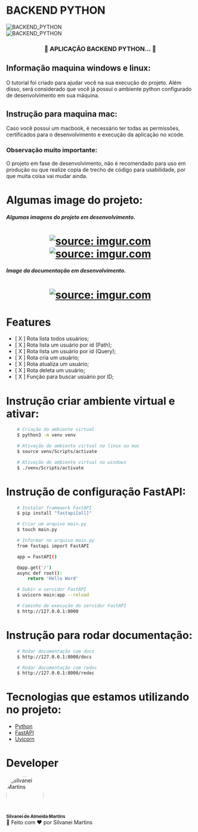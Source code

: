 # BACKEND PYTHON

![BACKEND_PYTHON](https://img.shields.io/badge/BACKEND-PYTHON-blue.svg)<br />
![BACKEND_PYTHON](https://i.imgur.com/zv0jBU2.jpg)

<h3 align="center">
	🚧  APLICAÇÃO BACKEND PYTHON...  🚧
</h3>

## Informação maquina windows e linux:
O tutorial foi criado para ajudar você na sua execução do projeto. Além disso, será considerado que você já possui o ambiente python configurado de desenvolvimento em sua máquina. 

## Instrução para maquina mac:
Caso você possui um macbook, é necessário ter todas as permissões, certificados para o desenvolvimento e execução da aplicação no xcode.

### Observação muito importante:
O projeto em fase de desenvolvimento, não é recomendado para uso em produção ou que realize copia de trecho de código para usabilidade, por que muita coisa vai mudar ainda.

# Algumas image do projeto:
<h5 align="left">
	Algumas imagens do projeto em desenvolvimento.
</h5>
<h1 align="center">
 	<a href="https://imgur.com/ReEqzw8"><img src="https://i.imgur.com/ReEqzw8.png" title="source: imgur.com" /></a>
	<br />
	<a href="https://imgur.com/1hUm3cz"><img src="https://i.imgur.com/1hUm3cz.png" title="source: imgur.com" /></a>
	<br />
</h1>

<h5 align="left">
	Image da documentação em desenvolvimento.
</h5>
<h1 align="center">
 	<a href="https://imgur.com/EFS0vTk"><img src="https://i.imgur.com/EFS0vTk.png" title="source: imgur.com" /></a>
	<br />
</h1>

# Features
-   [ X ] Rota lista todos usuários;
-   [ X ] Rota lista um usuário por id (Path);
-   [ X ] Rota lista um usuário por id (Query);
-   [ X ] Rota cria um usuário;
-   [ X ] Rota atualiza um usuário;
-   [ X ] Rota deleta um usuário;
-   [ X ] Função para buscar usuário por ID;

# Instrução criar ambiente virtual e ativar:
```bash
    # Criação do ambiente virtual
    $ python3 -m venv venv

    # Ativação do ambiente virtual no linux ou mac
    $ source venv/Scripts/activate

    # Ativação do ambiente virtual no windows
    $ ./venv/Scripts/activate
```	

# Instrução de configuração FastAPI:
```bash
    # Instalar framework FastAPI
    $ pip install "fastapi[all]"

    # Criar um arquivo main.py
    $ touch main.py

    # Informar no arquivo main.py
    from fastapi import FastAPI

    app = FastAPI()

    @app.get('/')
    async def root():
        return 'Hello Word'

    # Subir o servidor FastAPI
    $ uvicorn main:app --reload

    # Caminho de execução do servidor FastAPI
    $ http://127.0.0.1:8000
```	

# Instrução para rodar documentação:
```bash
    # Rodar documentação com docs
    $ http://127.0.0.1:8000/docs

    # Rodar documentação com redoc
    $ http://127.0.0.1:8000/redoc
```	

# Tecnologias que estamos utilizando no projeto:
-   [Python](https://www.python.org/)
-   [FastAPI](https://fastapi.tiangolo.com/pt/)
-   [Uvicorn](https://www.uvicorn.org/)

# Developer
<a href="https://github.com/SilvaneiMartins">
    <img
        style="border-radius:50%"
        src="https://github.com/SilvaneiMartins.png"
        width="100px;"
        alt="Silvanei Martins"
    />
    <br />
    <sub>
        <b>Silvanei de Almeida Martins</b>
    </sub>
    <br />
</a>
    🚀
 </a>
Feito com ❤️ por Silvanei Martins
